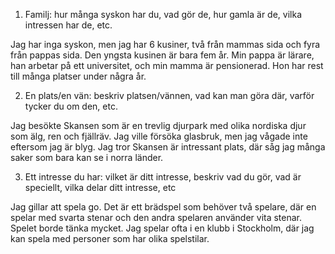 1. Familj: hur många syskon har du, vad gör de, hur gamla är de, vilka intressen har de, etc.

Jag har inga syskon, men jag har 6 kusiner, två från mammas sida och fyra från pappas sida. Den yngsta kusinen är bara fem år. Min pappa är lärare, han arbetar på ett universitet, och min mamma är pensionerad. Hon har rest till många platser under några år.

2. En plats/en vän: beskriv platsen/vännen, vad kan man göra där, varför tycker du om den, etc.

Jag besökte Skansen som är en trevlig djurpark med olika nordiska djur som älg, ren och fjällräv. Jag ville försöka glasbruk, men jag vågade inte eftersom jag är blyg. Jag tror Skansen är intressant plats, där såg jag många saker som bara kan se i norra länder.

3. Ett intresse du har: vilket är ditt intresse, beskriv vad du gör, vad är speciellt, vilka delar ditt intresse, etc

Jag gillar att spela go. Det är ett brädspel som behöver två spelare, där en spelar med svarta stenar och den andra spelaren använder vita stenar. Spelet borde tänka mycket. Jag spelar ofta i en klubb i Stockholm, där jag kan spela med personer som har olika spelstilar.
